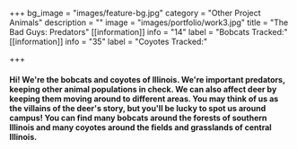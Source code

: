 +++
bg_image = "images/feature-bg.jpg"
category = "Other Project Animals"
description = ""
image = "images/portfolio/work3.jpg"
title = "The Bad Guys: Predators"
[[information]]
info = "14"
label = "Bobcats Tracked:"
[[information]]
info = "35"
label = "Coyotes Tracked:"

+++
#### Hi! We're the bobcats and coyotes of Illinois. We're important predators, keeping other animal populations in check. We can also affect deer by keeping them moving around to different areas. You may think of us as the villains of the deer's story, but you'll be lucky to spot us around campus! You can find many bobcats around the forests of southern Illinois and many coyotes around the fields and grasslands of central Illinois.